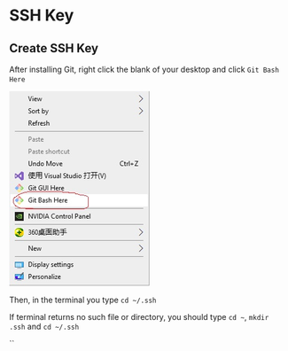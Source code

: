 # SSH Key

## Create SSH Key

After installing Git, right click the blank of your desktop and click `Git Bash Here`

![](<.gitbook/assets/git open termimal.jpg>)

Then, in the terminal you type `cd ~/.ssh`

If terminal returns no such file or directory, you should type `cd ~`, `mkdir .ssh` and `cd ~/.ssh`

``
